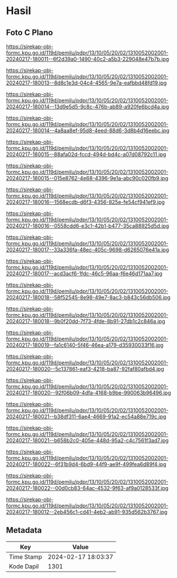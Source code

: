# Hasil

## Foto C Plano

https://sirekap-obj-formc.kpu.go.id/119d/pemilu/pdpr/13/10/05/20/02/1310052002001-20240217-180011--6f2d39a0-1490-40c2-a5b3-229048e47b7b.jpg

https://sirekap-obj-formc.kpu.go.id/119d/pemilu/pdpr/13/10/05/20/02/1310052002001-20240217-180013--8d8c1e3d-04c4-4565-9e7a-eafbbd48fd19.jpg

https://sirekap-obj-formc.kpu.go.id/119d/pemilu/pdpr/13/10/05/20/02/1310052002001-20240217-180014--13d9e5d5-9c8c-476b-ab89-a920fe6bcd4a.jpg

https://sirekap-obj-formc.kpu.go.id/119d/pemilu/pdpr/13/10/05/20/02/1310052002001-20240217-180014--4a8aa8ef-95d8-4eed-88d6-3d8b4d16eebc.jpg

https://sirekap-obj-formc.kpu.go.id/119d/pemilu/pdpr/13/10/05/20/02/1310052002001-20240217-180015--88afa02d-fccd-494d-bd4c-a07d08792c11.jpg

https://sirekap-obj-formc.kpu.go.id/119d/pemilu/pdpr/13/10/05/20/02/1310052002001-20240217-180015--015e8762-4e68-4396-9e1a-abc90c020fb9.jpg

https://sirekap-obj-formc.kpu.go.id/119d/pemilu/pdpr/13/10/05/20/02/1310052002001-20240217-180016--1568ecdb-d6f3-4356-825e-fe54cf941ef9.jpg

https://sirekap-obj-formc.kpu.go.id/119d/pemilu/pdpr/13/10/05/20/02/1310052002001-20240217-180016--0558cdd6-e3c1-42b1-b477-35ca88925d5d.jpg

https://sirekap-obj-formc.kpu.go.id/119d/pemilu/pdpr/13/10/05/20/02/1310052002001-20240217-180017--33a336fa-48ec-405c-9698-d6265076e41a.jpg

https://sirekap-obj-formc.kpu.go.id/119d/pemilu/pdpr/13/10/05/20/02/1310052002001-20240217-180017--acd3acf6-1fdc-46c5-96aa-f6e46d171aa7.jpg

https://sirekap-obj-formc.kpu.go.id/119d/pemilu/pdpr/13/10/05/20/02/1310052002001-20240217-180018--58f52545-8e98-49e7-8ac3-b843c56db506.jpg

https://sirekap-obj-formc.kpu.go.id/119d/pemilu/pdpr/13/10/05/20/02/1310052002001-20240217-180018--9b0f20dd-7f73-4fde-8b91-27db1c2c846a.jpg

https://sirekap-obj-formc.kpu.go.id/119d/pemilu/pdpr/13/10/05/20/02/1310052002001-20240217-180019--fa1c6140-5f46-46ea-a179-d35930033f16.jpg

https://sirekap-obj-formc.kpu.go.id/119d/pemilu/pdpr/13/10/05/20/02/1310052002001-20240217-180020--5c137861-eaf3-4218-ba87-92faf80afbd4.jpg

https://sirekap-obj-formc.kpu.go.id/119d/pemilu/pdpr/13/10/05/20/02/1310052002001-20240217-180020--92f06b09-4dfa-4168-b9be-990063b96496.jpg

https://sirekap-obj-formc.kpu.go.id/119d/pemilu/pdpr/13/10/05/20/02/1310052002001-20240217-180021--b38df311-6ae4-4669-91a2-ec54a88e719c.jpg

https://sirekap-obj-formc.kpu.go.id/119d/pemilu/pdpr/13/10/05/20/02/1310052002001-20240217-180021--b658b2c0-405e-448d-95a2-c4c7561f3ad7.jpg

https://sirekap-obj-formc.kpu.go.id/119d/pemilu/pdpr/13/10/05/20/02/1310052002001-20240217-180022--6f31b9d4-6bd9-44f9-ae9f-499fea6d89f4.jpg

https://sirekap-obj-formc.kpu.go.id/119d/pemilu/pdpr/13/10/05/20/02/1310052002001-20240217-180022--00d0cb83-64ac-4532-9f63-af9a0128533f.jpg

https://sirekap-obj-formc.kpu.go.id/119d/pemilu/pdpr/13/10/05/20/02/1310052002001-20240217-180012--2eb456c1-cd41-4eb2-ab91-935d562b3767.jpg


## Metadata

| Key        | Value               |
| ---------- | ------------------- |
| Time Stamp | 2024-02-17 18:03:37 |
| Kode Dapil | 1301                |



